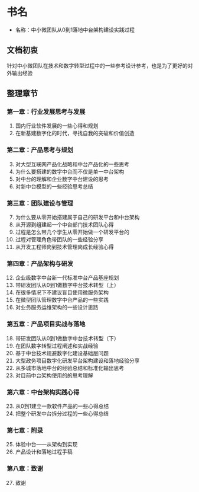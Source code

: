# 书名

- 名称：中小微团队从0到1落地中台架构建设实践过程

## 文档初衷

针对中小微团队在技术和数字转型过程中的一些参考设计参考，也是为了更好的对外输出经验

## 整理章节 

### 第一章：行业发展思考与发展

1. 国内行业软件发展的一些心得和规划
2. 在新基建数字化的时代，寻找自我的突破和价值创造

### 第二章：产品思考与规划

3. 对大型互联网产品化战略和中台产品化的一些思考
4. 为什么要搭建的数字中台而不仅是单一中台架构  
5. 对中台的理解和企业数字中台建设的思考
6. 对新中台模型的一些经验思考总结

### 第三章：团队建设与管理

7. 为什么要从零开始搭建属于自己的研发平台和中台架构
8. 从开源到组建起一个中台部门技术团队心得
9. 过程是怎么带几个学生从零开始做一个研发平台的
10. 过程对管理角色带团队的一些经验分享
11. 从开发工程师岗到技术管理岗成长经验心得

### 第四章：产品架构与研发

12. 企业级数字中台新一代标准中台产品基座规划
13. 带研发团队从0到1做数字中台技术转型（上）
14. 在很多情况下不建议盲目使用微服务架构
15. 在微型团队管理数字中台产品的一些实践
17. 对业务服务运维架构的一些设计思路

### 第五章：产品项目实战与落地

18. 带研发团队从0到1做数字中台技术转型（下）
18. 在团队数字转型过程阐述和实战经验  
19. 基于中台技术规避数字化建设基础层问题
20. 大型政务项目数字化研发平台架构建设和落地经验分享
21. 从多城市落地中台的经验总结和标准化输出思考  
22. 对目前中台架构使用的的思考理解

### 第六章：中台架构实践心得

23. 从0到1建立一款软件产品的一些心得总结  
24. 把整个研发中台拆分过程的一些心得总结  
 
### 第七章：附录

25. 体验中台——从架构到实现
26. 产品设计和落地过程手稿

### 第八章：致谢
27. 致谢
